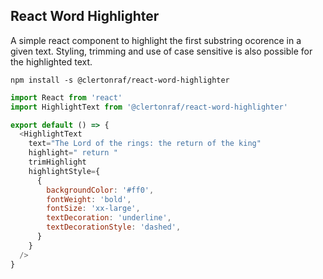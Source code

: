 ## React Word Highlighter

A simple react component to highlight the first substring ocorence in a given text. Styling, trimming and use of case sensitive is also possible for the highlighted text.

`npm install -s @clertonraf/react-word-highlighter`

```javascript
import React from 'react'
import HighlightText from '@clertonraf/react-word-highlighter'

export default () => {
  <HighlightText
    text="The Lord of the rings: the return of the king"
    highlight=" return "
    trimHighlight
    highlightStyle={
      {
        backgroundColor: '#ff0',
        fontWeight: 'bold',
        fontSize: 'xx-large',
        textDecoration: 'underline',
        textDecorationStyle: 'dashed',
      }
    }
  />
}
```
